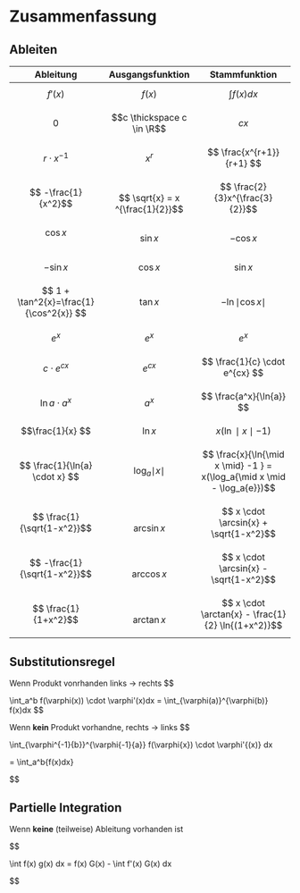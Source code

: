 # Zusammenfassung

## Ableiten

|Ableitung|Ausgangsfunktion|Stammfunktion|
|---------|-----|---|
|$$f'(x)$$ | $$f(x)$$ | $$\int f(x)dx $$
|$$0$$| $$c \thickspace c \in \R$$| $$cx$$
|$$r \cdot x^{-1}$$| $$x^r$$| $$ \frac{x^{r+1}}{r+1} $$
|$$ -\frac{1}{x^2}$$ | $$ \sqrt{x} =  x ^{\frac{1}{2}}$$ | $$ \frac{2}{3}x^{\frac{3}{2}}$$ |
|$$ \cos{x} $$ | $$ \sin{x} $$ | $$ - \cos{x}$$ |
| $$ - \sin{x} $$ | $$ \cos {x} $$ | $$ \sin{x} $$ |
| $$ 1 + \tan^2{x}=\frac{1}{\cos^2{x}} $$ |$$\tan{x}$$ | $$ -\ln{\mid \cos{x \mid}}$$ |
| $$ e^x$$ | $$ e^x$$ | $$ e^x$$ |
| $$c \cdot e^{cx} $$ | $$ e^{cx} $$ | $$ \frac{1}{c} \cdot e^{cx} $$ |
| $$ \ln{a} \cdot a^x$$ | $$ a^x $$ | $$ \frac{a^x}{\ln{a}} $$ |
| $$\frac{1}{x} $$ | $$\ln{x}$$ | $$ x(\ln \mid x \mid -1) $$ |
| $$ \frac{1}{\ln{a} \cdot x} $$ | $$\log_a{\mid x \mid}$$ | $$ \frac{x}{\ln{\mid x \mid} -1 } = x(\log_a{\mid x \mid - \log_a{e}})$$|
|$$ \frac{1}{\sqrt{1-x^2}}$$ | $$ \arcsin{x} $$ | $$ x \cdot \arcsin{x} + \sqrt{1-x^2}$$|
|$$ -\frac{1}{\sqrt{1-x^2}}$$ | $$ \arccos{x} $$ | $$ x \cdot \arcsin{x} - \sqrt{1-x^2}$$|
|$$ \frac{1}{1+x^2}$$ | $$ \arctan{x} $$ | $$ x \cdot \arctan{x} - \frac{1}{2} \ln{(1+x^2)}$$|


## Substitutionsregel

Wenn Produkt vonrhanden links -> rechts
$$

\int_a^b
f(\varphi(x)) \cdot \varphi'(x)dx = \int_{\varphi(a)}^{\varphi(b)} f(x)dx
$$


Wenn **kein** Produkt vorhandne, rechts -> links
$$

\int_{\varphi^{-1}{b}}^{\varphi{-1}{a}}
f(\varphi{x}) \cdot \varphi'{(x)} dx

=
\int_a^b{f(x)dx}

$$

## Partielle Integration

Wenn **keine** (teilweise) Ableitung vorhanden ist

$$

\int f(x) g(x) dx = f(x) G(x) - \int f'(x) G(x) dx

$$